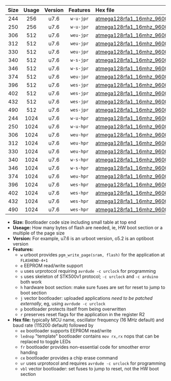 |Size|Usage|Version|Features|Hex file|
|:-:|:-:|:-:|:-:|:--|
|244|256|u7.6|`w-u-jpr`|[atmega128rfa1_16mhz_9600bps_ur_vbl.hex](https://raw.githubusercontent.com/stefanrueger/urboot/main//atmega128rfa1_16mhz_9600bps_ur_vbl.hex)|
|250|256|u7.6|`w-u-jpr`|[atmega128rfa1_16mhz_9600bps_lednop_ur_vbl.hex](https://raw.githubusercontent.com/stefanrueger/urboot/main//atmega128rfa1_16mhz_9600bps_lednop_ur_vbl.hex)|
|306|512|u7.6|`weu-jpr`|[atmega128rfa1_16mhz_9600bps_ee_ur_vbl.hex](https://raw.githubusercontent.com/stefanrueger/urboot/main//atmega128rfa1_16mhz_9600bps_ee_ur_vbl.hex)|
|312|512|u7.6|`weu-jpr`|[atmega128rfa1_16mhz_9600bps_ee_lednop_ur_vbl.hex](https://raw.githubusercontent.com/stefanrueger/urboot/main//atmega128rfa1_16mhz_9600bps_ee_lednop_ur_vbl.hex)|
|330|512|u7.6|`weu-jpr`|[atmega128rfa1_16mhz_9600bps_ee_lednop_fr_ur_vbl.hex](https://raw.githubusercontent.com/stefanrueger/urboot/main//atmega128rfa1_16mhz_9600bps_ee_lednop_fr_ur_vbl.hex)|
|340|512|u7.6|`w-s-jpr`|[atmega128rfa1_16mhz_9600bps_vbl.hex](https://raw.githubusercontent.com/stefanrueger/urboot/main//atmega128rfa1_16mhz_9600bps_vbl.hex)|
|346|512|u7.6|`w-s-jpr`|[atmega128rfa1_16mhz_9600bps_lednop_vbl.hex](https://raw.githubusercontent.com/stefanrueger/urboot/main//atmega128rfa1_16mhz_9600bps_lednop_vbl.hex)|
|374|512|u7.6|`weu-jpr`|[atmega128rfa1_16mhz_9600bps_ee_lednop_fr_ce_ur_vbl.hex](https://raw.githubusercontent.com/stefanrueger/urboot/main//atmega128rfa1_16mhz_9600bps_ee_lednop_fr_ce_ur_vbl.hex)|
|396|512|u7.6|`wes-jpr`|[atmega128rfa1_16mhz_9600bps_ee_vbl.hex](https://raw.githubusercontent.com/stefanrueger/urboot/main//atmega128rfa1_16mhz_9600bps_ee_vbl.hex)|
|402|512|u7.6|`wes-jpr`|[atmega128rfa1_16mhz_9600bps_ee_lednop_vbl.hex](https://raw.githubusercontent.com/stefanrueger/urboot/main//atmega128rfa1_16mhz_9600bps_ee_lednop_vbl.hex)|
|432|512|u7.6|`wes-jpr`|[atmega128rfa1_16mhz_9600bps_ee_lednop_fr_vbl.hex](https://raw.githubusercontent.com/stefanrueger/urboot/main//atmega128rfa1_16mhz_9600bps_ee_lednop_fr_vbl.hex)|
|490|512|u7.6|`wes-jpr`|[atmega128rfa1_16mhz_9600bps_ee_lednop_fr_ce_vbl.hex](https://raw.githubusercontent.com/stefanrueger/urboot/main//atmega128rfa1_16mhz_9600bps_ee_lednop_fr_ce_vbl.hex)|
|244|1024|u7.6|`w-u-hpr`|[atmega128rfa1_16mhz_9600bps_ur.hex](https://raw.githubusercontent.com/stefanrueger/urboot/main//atmega128rfa1_16mhz_9600bps_ur.hex)|
|250|1024|u7.6|`w-u-hpr`|[atmega128rfa1_16mhz_9600bps_lednop_ur.hex](https://raw.githubusercontent.com/stefanrueger/urboot/main//atmega128rfa1_16mhz_9600bps_lednop_ur.hex)|
|306|1024|u7.6|`weu-hpr`|[atmega128rfa1_16mhz_9600bps_ee_ur.hex](https://raw.githubusercontent.com/stefanrueger/urboot/main//atmega128rfa1_16mhz_9600bps_ee_ur.hex)|
|312|1024|u7.6|`weu-hpr`|[atmega128rfa1_16mhz_9600bps_ee_lednop_ur.hex](https://raw.githubusercontent.com/stefanrueger/urboot/main//atmega128rfa1_16mhz_9600bps_ee_lednop_ur.hex)|
|330|1024|u7.6|`weu-hpr`|[atmega128rfa1_16mhz_9600bps_ee_lednop_fr_ur.hex](https://raw.githubusercontent.com/stefanrueger/urboot/main//atmega128rfa1_16mhz_9600bps_ee_lednop_fr_ur.hex)|
|340|1024|u7.6|`w-s-hpr`|[atmega128rfa1_16mhz_9600bps.hex](https://raw.githubusercontent.com/stefanrueger/urboot/main//atmega128rfa1_16mhz_9600bps.hex)|
|346|1024|u7.6|`w-s-hpr`|[atmega128rfa1_16mhz_9600bps_lednop.hex](https://raw.githubusercontent.com/stefanrueger/urboot/main//atmega128rfa1_16mhz_9600bps_lednop.hex)|
|374|1024|u7.6|`weu-hpr`|[atmega128rfa1_16mhz_9600bps_ee_lednop_fr_ce_ur.hex](https://raw.githubusercontent.com/stefanrueger/urboot/main//atmega128rfa1_16mhz_9600bps_ee_lednop_fr_ce_ur.hex)|
|396|1024|u7.6|`wes-hpr`|[atmega128rfa1_16mhz_9600bps_ee.hex](https://raw.githubusercontent.com/stefanrueger/urboot/main//atmega128rfa1_16mhz_9600bps_ee.hex)|
|402|1024|u7.6|`wes-hpr`|[atmega128rfa1_16mhz_9600bps_ee_lednop.hex](https://raw.githubusercontent.com/stefanrueger/urboot/main//atmega128rfa1_16mhz_9600bps_ee_lednop.hex)|
|432|1024|u7.6|`wes-hpr`|[atmega128rfa1_16mhz_9600bps_ee_lednop_fr.hex](https://raw.githubusercontent.com/stefanrueger/urboot/main//atmega128rfa1_16mhz_9600bps_ee_lednop_fr.hex)|
|490|1024|u7.6|`wes-hpr`|[atmega128rfa1_16mhz_9600bps_ee_lednop_fr_ce.hex](https://raw.githubusercontent.com/stefanrueger/urboot/main//atmega128rfa1_16mhz_9600bps_ee_lednop_fr_ce.hex)|

- **Size:** Bootloader code size including small table at top end
- **Useage:** How many bytes of flash are needed, ie, HW boot section or a multiple of the page size
- **Version:** For example, u7.6 is an urboot version, o5.2 is an optiboot version
- **Features:**
  + `w` urboot provides `pgm_write_page(sram, flash)` for the application at `FLASHEND-4+1`
  + `e` EEPROM read/write support
  + `u` uses urprotocol requiring `avrdude -c urclock` for programming
  + `s` uses skeleton of STK500v1 protocol; `-c urclock` and `-c arduino` both work
  + `h` hardware boot section: make sure fuses are set for reset to jump to boot section
  + `j` vector bootloader: uploaded applications *need to be patched externally*, eg, using `avrdude -c urclock`
  + `p` bootloader protects itself from being overwritten
  + `r` preserves reset flags for the application in the register R2
- **Hex file:** typically MCU name, oscillator frequency (16 MHz default) and baud rate (115200 default) followed by
  + `ee` bootloader supports EEPROM read/write
  + `lednop` "template" bootloader contains `mov rx,rx` nops that can be replaced to toggle LEDs
  + `fr` bootloader provides non-essential code for smoother error handing
  + `ce` bootloader provides a chip erase command
  + `ur` uses urprotocol and requires `avrdude -c urclock` for programming
  + `vbl` vector bootloader: set fuses to jump to reset, not the HW boot section
